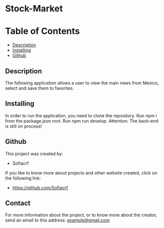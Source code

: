 # Stock-Market
# Table of Contents
* [Description](#Description)
* [Installing](#Installing)
* [Github](#Github)
 

## Description
  The following application allows a user to view the main news from Mexico, select and save them to favorites.  

## Installing
  In order to run the application, you need to clone the repository.
  Run npm i from the package.json root.
  Run npm run develop.
  Attention: The back-end is still on process!

## Github
   This project was created by:
   - Sofiacrf

   If you like to know more about projects and other website created, click on the following link: 
   - https://github.com/Sofiacrf

## Contact
   For more information about the project, or to know more about the creator, send an email to this address: example@gmail.com
    
     

